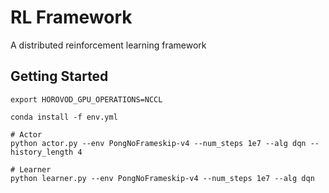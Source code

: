 # RL Framework

A distributed reinforcement learning framework

## Getting Started

```shell script
export HOROVOD_GPU_OPERATIONS=NCCL

conda install -f env.yml

# Actor
python actor.py --env PongNoFrameskip-v4 --num_steps 1e7 --alg dqn --history_length 4

# Learner
python learner.py --env PongNoFrameskip-v4 --num_steps 1e7 --alg dqn
```
